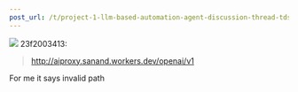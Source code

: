 ```yaml
---
post_url: /t/project-1-llm-based-automation-agent-discussion-thread-tds-jan-2025/164277/371
---
```

![](https://dub1.discourse-cdn.com/flex013/user_avatar/discourse.onlinedegree.iitm.ac.in/23f2003413/48/66883_2.png) 23f2003413:

> <http://aiproxy.sanand.workers.dev/openai/v1>

For me it says invalid path